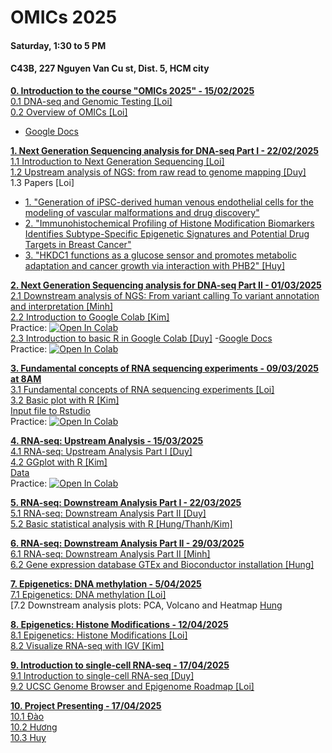 # OMICs 2025
#### Saturday, 1:30 to 5 PM
#### C43B, 227 Nguyen Van Cu st, Dist. 5, HCM city 

[**0. Introduction to the course "OMICs 2025" - 15/02/2025**](https://github.com/luuloi/OMICs_2025/blob/main/Lecture_0/) \
 [0.1 DNA-seq and Genomic Testing [Loi]](https://github.com/luuloi/OMICs_2025/blob/main/Lecture_0/Introduction_to_DNA-seq.pdf) \
 [0.2 Overview of OMICs [Loi]](https://github.com/luuloi/OMICs_2025/blob/main/Lecture_0/PH%C3%82N%20T%C3%8DCH%20D%E1%BB%AE%20LI%E1%BB%86U%20TIN%20SINH%20H%E1%BB%8CC%20%E2%80%9C-OMICS%E2%80%9D.docx)
 - [Google Docs](https://docs.google.com/document/d/1jTEfX4PIHhweUEKu854v2VQS2WdoYqKcqHCzaNGuaL0/edit?tab=t.0)

[**1. Next Generation Sequencing analysis for DNA-seq Part I - 22/02/2025**](https://github.com/luuloi/OMICs_2025/blob/main/Lecture_1/) \
   [1.1 Introduction to Next Generation Sequencing [Loi]](https://github.com/luuloi/OMICs_2025/blob/main/Lecture_1/Introduction_to_NGS.pdf) \
   [1.2 Upstream analysis of NGS: from raw read to genome mapping [Duy]](https://github.com/luuloi/OMICs_2025/blob/main/Lecture_1/DNAseq_BRCA1_2_UpstreamAnalysis.pdf) \
   1.3 Papers [Loi]
   - [1. "Generation of iPSC-derived human venous endothelial cells for the modeling of vascular malformations and drug discovery"](https://www.cell.com/cell-stem-cell/fulltext/S1934-5909(24)00377-1)
   - [2. "Immunohistochemical Profiling of Histone Modification Biomarkers Identifies Subtype-Specific Epigenetic Signatures and Potential Drug Targets in Breast Cancer"](https://pubmed.ncbi.nlm.nih.gov/39859484/)
   - [3. "HKDC1 functions as a glucose sensor and promotes metabolic adaptation and cancer growth via interaction with PHB2" [Huy]](https://pubmed.ncbi.nlm.nih.gov/39375512/)

[**2. Next Generation Sequencing analysis for DNA-seq Part II - 01/03/2025**](https://github.com/luuloi/OMICs_2025/tree/main/Lecture_2) \
   [2.1 Downstream analysis of NGS: From variant calling To variant annotation and interpretation [Minh]](https://github.com/luuloi/OMICs_2025/blob/main/Lecture_2/DNAseq_variant_discovery_2025.pdf) \
   [2.2 Introduction to Google Colab [Kim]](https://github.com/luuloi/OMICs_2025/blob/main/Lecture_2/Introduction%20google%20colab.pdf) \
   Practice: [![Open In Colab](https://colab.research.google.com/assets/colab-badge.svg)](https://colab.research.google.com/drive/1dKwL8cNxW8UODCd8_bmQEU7-jfxRTrnY?usp=sharing) \
   [2.3 Introduction to basic R in Google Colab [Duy]](https://github.com/luuloi/OMICs_2025/blob/main/Lecture_2/R1_Basic_R.pdf) 
-[Google Docs](https://docs.google.com/presentation/d/1neestepttZVAYVREIE3s7eNULgngSpVZrkxlIWEaRyI/edit?usp=sharing) \
   Practice: [![Open In Colab](https://colab.research.google.com/assets/colab-badge.svg)](https://colab.research.google.com/github/SDS-AAU/SDS-master/blob/master/M1/notebooks/DS_basics_basics_R.ipynb)

[**3. Fundamental concepts of RNA sequencing experiments - 09/03/2025 at 8AM**](https://github.com/luuloi/OMICs_2025/tree/main/Lecture_3) \
[3.1 Fundamental concepts of RNA sequencing experiments [Loi]](https://github.com/luuloi/OMICs_2025/blob/main/Lecture_3/) \
[3.2 Basic plot with R [Kim]](https://github.com/luuloi/OMICs_2025/blob/main/Lecture_3/Basic%20plot.pdf) \
[Input file to Rstudio](https://docs.google.com/presentation/d/1MjUa6KBA1Pq11wrjFMHbSUgMCSYPc4NbulW6zna6Tho/edit?usp=sharing) \
 Practice: [![Open In Colab](https://colab.research.google.com/assets/colab-badge.svg)](https://colab.research.google.com/drive/1dUGwDzbEJus8f-sbW80iHrlg68I5EQia?usp=sharing)

[**4. RNA-seq: Upstream Analysis - 15/03/2025**](https://github.com/luuloi/OMICs_2025/tree/main/Lecture_4) \
[4.1 RNA-seq: Upstream Analysis Part I [Duy]](https://github.com/luuloi/OMICs_2025/blob/main/Lecture_4/) \
[4.2 GGplot with R [Kim]](https://docs.google.com/presentation/d/1kAUVij_mdEFJKipiX8hFTtHdGNrOBI0t9_UtsLyAR8k/edit?usp=sharing) \
[Data](https://github.com/luuloi/OMICs_2025/tree/main/Lecture_4) \
Practice: [![Open In Colab](https://colab.research.google.com/assets/colab-badge.svg)](https://colab.research.google.com/drive/149tZnDCQfzNX3yRbAazoQlf_etkzOZfO?usp=sharing)

[**5. RNA-seq: Downstream Analysis Part I - 22/03/2025**](https://github.com/luuloi/OMICs_2025/tree/main/Lecture_5) \
[5.1 RNA-seq: Downstream Analysis Part II [Duy]](https://github.com/luuloi/OMICs_2025/blob/main/Lecture_5/) \
[5.2 Basic statistical analysis with R [Hung/Thanh/Kim]](https://github.com/luuloi/OMICs_2025/blob/main/Lecture_5/)

[**6. RNA-seq: Downstream Analysis Part II - 29/03/2025**](https://github.com/luuloi/OMICs_2025/tree/main/Lecture_6) \
[6.1 RNA-seq: Downstream Analysis Part II [Minh]](https://github.com/luuloi/OMICs_2025/blob/main/Lecture_6/) \
[6.2 Gene expression database GTEx and Bioconductor installation [Hung]](https://github.com/luuloi/OMICs_2025/blob/main/Lecture_6/)

[**7. Epigenetics: DNA methylation - 5/04/2025**](https://github.com/luuloi/OMICs_2025/tree/main/Lecture_7) \
[7.1 Epigenetics: DNA methylation [Loi]](https://github.com/luuloi/OMICs_2025/blob/main/Lecture_7/) \
[7.2 Downstream analysis plots: PCA, Volcano and Heatmap [Hung](https://github.com/luuloi/OMICs_2025/blob/main/Lecture_7/)

[**8. Epigenetics: Histone Modifications - 12/04/2025**](https://github.com/luuloi/OMICs_2025/tree/main/Lecture_8) \
[8.1 Epigenetics: Histone Modifications [Loi]](https://github.com/luuloi/OMICs_2025/blob/main/Lecture_8/) \
[8.2 Visualize RNA-seq with IGV [Kim]](https://github.com/luuloi/OMICs_2025/blob/main/Lecture_8/)

[**9. Introduction to single-cell RNA-seq - 17/04/2025**](https://github.com/luuloi/OMICs_2025/tree/main/Lecture_9) \
[9.1 Introduction to single-cell RNA-seq [Duy]](https://github.com/luuloi/OMICs_2025/blob/main/Lecture_9/) \
[9.2 UCSC Genome Browser and Epigenome Roadmap [Loi]](https://github.com/luuloi/OMICs_2025/blob/main/Lecture_9/)

[**10. Project Presenting - 17/04/2025**](https://github.com/luuloi/OMICs_2025/tree/main/Lecture_10) \
[10.1 Đào ](https://github.com/luuloi/OMICs_2025/blob/main/Lecture_10/) \
[10.2 Hương ](https://github.com/luuloi/OMICs_2025/blob/main/Lecture_10/) \
[10.3 Huy ](https://github.com/luuloi/OMICs_2025/blob/main/Lecture_10/) 
